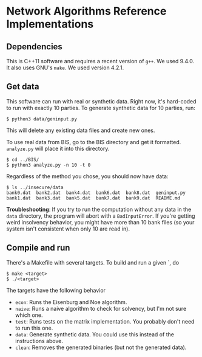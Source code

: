 # Network Algorithms Reference Implementations

## Dependencies

This is C++11 software and requires a recent version of `g++`. We used 9.4.0. It also uses GNU's `make`. We used version 4.2.1.


## Get data
This software can run with real or synthetic data. Right now, it's hard-coded to run with exactly 10 parties. To generate synthetic data for 10 parties, run:
```
$ python3 data/geninput.py
```
This will delete any existing data files and create new ones.

To use real data from BIS, go to the BIS directory and get it formatted. `analyze.py` will place it into this directory.
```
$ cd ../BIS/
$ python3 analyze.py -n 10 -t 0
```

Regardless of the method you chose, you should now have data:
```
$ ls ../insecure/data
bank0.dat  bank2.dat  bank4.dat  bank6.dat  bank8.dat  geninput.py
bank1.dat  bank3.dat  bank5.dat  bank7.dat  bank9.dat  README.md
```

**Troubleshooting**: If you try to run the computation without any data in the `data` directory, the program will abort with a `BadInputError`. If you're getting weird insolvency behavior, you might have more than 10 bank files (so your system isn't consistent when only 10 are read in).

## Compile and run
There's a Makefile with several targets. To build and run a given `<target>, do
```
$ make <target>
$ ./<target>
```

The targets have the following behavior
* `econ`: Runs the Eisenburg and Noe algorithm.
* `naive`: Runs a naive algorithm to check for solvency, but I'm not sure which one.
* `test`: Runs tests on the matrix implementation. You probably don't need to run this one.
* `data`: Generate synthetic data. You could use this instead of the instructions above.
* `clean`: Removes the generated binaries (but not the generated data).
